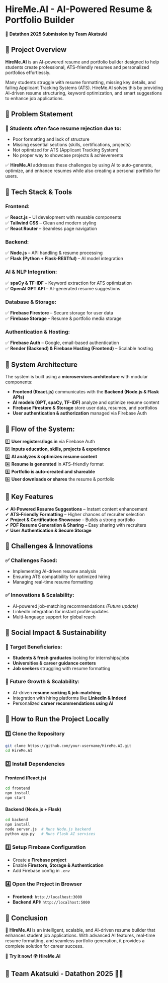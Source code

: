 # HireMe.AI - AI-Powered Resume & Portfolio Builder

🚀 **Datathon 2025 Submission by Team Akatsuki**

## 📌 Project Overview
**HireMe.AI** is an AI-powered resume and portfolio builder designed to help students create professional, ATS-friendly resumes and personalized portfolios effortlessly.

Many students struggle with resume formatting, missing key details, and failing Applicant Tracking Systems (ATS). HireMe.AI solves this by providing AI-driven resume structuring, keyword optimization, and smart suggestions to enhance job applications.

## 📌 Problem Statement
### 🔹 Students often face resume rejection due to:
- Poor formatting and lack of structure
- Missing essential sections (skills, certifications, projects)
- Not optimized for ATS (Applicant Tracking System)
- No proper way to showcase projects & achievements

✅ **HireMe.AI** addresses these challenges by using AI to auto-generate, optimize, and enhance resumes while also creating a personal portfolio for users.

## 📌 Tech Stack & Tools
### **Frontend:**
✅ **React.js** – UI development with reusable components  
✅ **Tailwind CSS** – Clean and modern styling  
✅ **React Router** – Seamless page navigation  

### **Backend:**
✅ **Node.js** – API handling & resume processing  
✅ **Flask (Python + Flask-RESTful)** – AI model integration  

### **AI & NLP Integration:**
✅ **spaCy & TF-IDF** – Keyword extraction for ATS optimization  
✅ **OpenAI GPT API** – AI-generated resume suggestions  

### **Database & Storage:**
✅ **Firebase Firestore** – Secure storage for user data  
✅ **Firebase Storage** – Resume & portfolio media storage  

### **Authentication & Hosting:**
✅ **Firebase Auth** – Google, email-based authentication  
✅ **Render (Backend) & Firebase Hosting (Frontend)** – Scalable hosting  

## 📌 System Architecture
The system is built using a **microservices architecture** with modular components:
- **Frontend (React.js)** communicates with the **Backend (Node.js & Flask APIs)**
- **AI models (GPT, spaCy, TF-IDF)** analyze and optimize resume content
- **Firebase Firestore & Storage** store user data, resumes, and portfolios
- **User authentication & authorization** managed via Firebase Auth

## 📌 Flow of the System:
1️⃣ **User registers/logs in** via Firebase Auth  
2️⃣ **Inputs education, skills, projects & experience**  
3️⃣ **AI analyzes & optimizes resume content**  
4️⃣ **Resume is generated** in ATS-friendly format  
5️⃣ **Portfolio is auto-created and shareable**  
6️⃣ **User downloads or shares** the resume & portfolio  

## 📌 Key Features
✔ **AI-Powered Resume Suggestions** – Instant content enhancement  
✔ **ATS-Friendly Formatting** – Higher chances of recruiter selection  
✔ **Project & Certification Showcase** – Builds a strong portfolio  
✔ **PDF Resume Generation & Sharing** – Easy sharing with recruiters  
✔ **User Authentication & Secure Storage**  

## 📌 Challenges & Innovations
### ✅ Challenges Faced:
- Implementing AI-driven resume analysis
- Ensuring ATS compatibility for optimized hiring
- Managing real-time resume formatting

### ✅ Innovations & Scalability:
- AI-powered job-matching recommendations *(Future update)*
- LinkedIn integration for instant profile updates
- Multi-language support for global reach

## 📌 Social Impact & Sustainability
### 🎯 **Target Beneficiaries:**
- **Students & fresh graduates** looking for internships/jobs
- **Universities & career guidance centers**
- **Job seekers** struggling with resume formatting

### 🌱 **Future Growth & Scalability:**
- AI-driven **resume ranking & job-matching**
- Integration with hiring platforms like **LinkedIn & Indeed**
- Personalized **career recommendations using AI**

## 📌 How to Run the Project Locally
### 1️⃣ Clone the Repository
```bash
git clone https://github.com/your-username/HireMe.AI.git
cd HireMe.AI
```

### 2️⃣ Install Dependencies
#### **Frontend (React.js)**
```bash
cd frontend
npm install
npm start
```

#### **Backend (Node.js + Flask)**
```bash
cd backend
npm install
node server.js  # Runs Node.js backend
python app.py   # Runs Flask AI services
```

### 3️⃣ Setup Firebase Configuration
- Create a **Firebase project**
- Enable **Firestore, Storage & Authentication**
- Add Firebase config in `.env`

### 4️⃣ Open the Project in Browser
- **Frontend:** `http://localhost:3000`
- **Backend API:** `http://localhost:5000`

## 📌 Conclusion
🚀 **HireMe.AI** is an intelligent, scalable, and AI-driven resume builder that enhances student job applications. With advanced AI features, real-time resume formatting, and seamless portfolio generation, it provides a complete solution for career success.

🔗 **Try it now!** 🌍 **HireMe.AI**

## 📌 Team Akatsuki - Datathon 2025 🎤🔥
